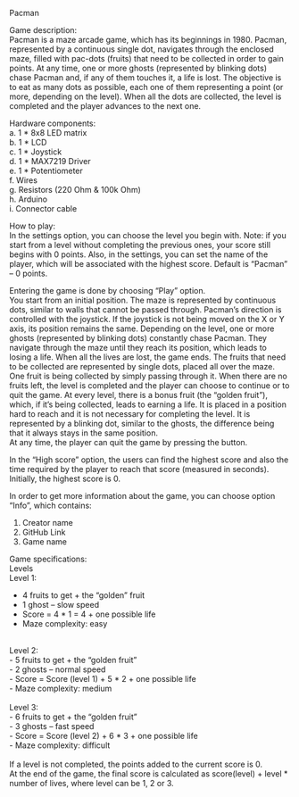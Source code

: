 Pacman

Game description: <br/>
Pacman is a maze arcade game, which has its beginnings in 1980. Pacman, represented by a continuous single dot, navigates through the enclosed maze, filled with pac-dots (fruits) that need to be collected in order to gain points. At any time, one or more ghosts (represented by blinking dots) chase Pacman and, if any of them touches it, a life is lost. The objective is to eat as many dots as possible, each one of them representing a point (or more, depending on the level). When all the dots are collected, the level is completed and the player advances to the next one.

Hardware components: <br/>
a. 1 * 8x8 LED matrix <br/>
b. 1 * LCD <br/>
c. 1 * Joystick<br/>
d. 1 * MAX7219 Driver<br/>
e. 1 * Potentiometer<br/>
f. Wires<br/>
g. Resistors (220 Ohm & 100k Ohm)<br/>
h. Arduino<br/>
i. Connector cable<br/>

How to play:<br/>
In the settings option, you can choose the level you begin with. Note: if you start from a level without completing the previous ones, your score still begins with 0 points. Also, in the settings, you can set the name of the player, which will be associated with the highest score. Default is “Pacman” – 0 points.

Entering the game is done by choosing “Play” option.<br/>
You start from an initial position. The maze is represented by continuous dots, similar to walls that cannot be passed through. Pacman’s direction is controlled with the joystick. If the joystick is not being moved on the X or Y axis, its position remains the same.
Depending on the level, one or more ghosts (represented by blinking dots) constantly chase Pacman. They navigate through the maze until they reach its position, which leads to losing a life. When all the lives are lost, the game ends.
The fruits that need to be collected are represented by single dots, placed all over the maze. One fruit is being collected by simply passing through it. When there are no fruits left, the level is completed and the player can choose to continue or to quit the game.
At every level, there is a bonus fruit (the “golden fruit”), which, if it’s being collected, leads to earning a life. It is placed in a position hard to reach and it is not necessary for completing the level. It is represented by a blinking dot, similar to the ghosts, the difference being that it always stays in the same position.<br/>
At any time, the player can quit the game by pressing the button.

In the “High score” option, the users can find the highest score and also the time required by the player to reach that score (measured in seconds). Initially, the highest score is 0.

In order to get more information about the game, you can choose option “Info”, which contains:<br/>
1. Creator name<br/>
2. GitHub Link<br/>
3. Game name

Game specifications:<br/>
Levels <br/>
Level 1: <br/>
-	4 fruits to get + the “golden” fruit<br/>
-	1 ghost – slow speed<br/>
-	Score = 4 * 1 = 4 + one possible life<br/>
-	Maze complexity: easy<br/>
<br/>
Level 2: <br/>
-	5 fruits to get + the “golden fruit”<br/>
-	2 ghosts – normal speed<br/>
-	Score = Score (level 1) + 5 * 2 + one possible life<br/>
-	Maze complexity: medium<br/>
<br/>
Level 3: <br/>
-	6 fruits to get + the “golden fruit”<br/>
-	3 ghosts – fast speed<br/>
-	Score = Score (level 2) + 6 * 3 + one possible life<br/>
-	Maze complexity: difficult<br/>
<br/>
If a level is not completed, the points added to the current score is 0.<br/>
At the end of the game, the final score is calculated as score(level) + level * number of lives, where level can be 1, 2 or 3.

